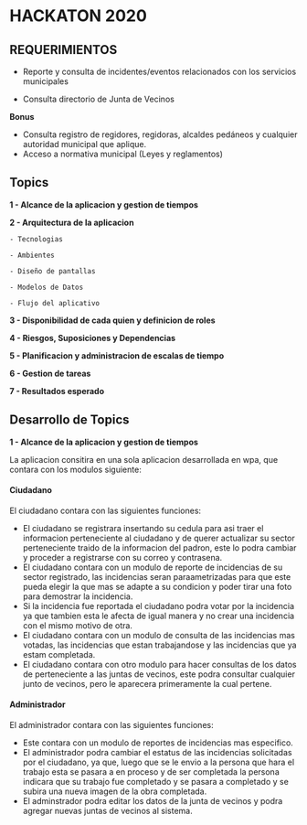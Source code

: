 # HACKATON 2020

## REQUERIMIENTOS

  * Reporte y consulta de incidentes/eventos relacionados con los servicios municipales
 
  * Consulta directorio de Junta de Vecinos

  **Bonus**
  * Consulta registro de regidores, regidoras, alcaldes pedáneos y cualquier autoridad
    municipal que aplique.
  * Acceso a normativa municipal (Leyes y reglamentos)




## Topics

 **1 - Alcance de la aplicacion y gestion de tiempos**
 
 **2 - Arquitectura de la aplicacion**
 
    - Tecnologias
    
    - Ambientes
    
    - Diseño de pantallas
    
    - Modelos de Datos
    
    - Flujo del aplicativo
    
 **3 - Disponibilidad de cada quien y definicion de roles**
 
 **4 - Riesgos, Suposiciones y Dependencias**
 
 **5 - Planificacion y administracion de escalas de tiempo**
 
 **6 - Gestion de tareas**
 
 **7 - Resultados esperado**




## Desarrollo de Topics

**1 - Alcance de la aplicacion y gestion de tiempos**

La aplicacion consitira en una sola aplicacion desarrollada en wpa, que contara con los modulos siguiente:

#### Ciudadano
El ciudadano contara con las siguientes funciones:
  - El ciudadano se registrara insertando su cedula para asi traer el informacion perteneciente al ciudadano y de querer actualizar su sector perteneciente traido de la informacion del padron, este lo podra cambiar y proceder a registrarse con su correo y contrasena.
  - El ciudadano contara con un modulo de reporte de incidencias de su sector registrado, las incidencias seran paraametrizadas para que este pueda elegir la que mas se adapte a su condicion y poder tirar una foto para demostrar la incidencia. 
  - Si la incidencia fue reportada el ciudadano podra votar por la incidencia ya que tambien esta le afecta de igual manera y no crear una incidencia con el mismo motivo de otra.
  - El ciudadano contara con un modulo de consulta de las incidencias mas votadas, las incidencias que estan trabajandose y las incidencias que ya estam completada.
  - El ciudadano contara con otro modulo para hacer consultas de los datos de perteneciente a las juntas de vecinos, este podra consultar cualquier junto de vecinos, pero le aparecera primeramente la cual pertene.

#### Administrador
El administrador contara con las siguientes funciones:
  - Este contara con un modulo de reportes de incidencias mas especifico.
  - El administrador podra cambiar el estatus de las incidencias solicitadas por el ciudadano, ya que, luego que se le envio a la persona que hara el trabajo esta se pasara a en proceso y de ser completada la persona indicara que su trabajo fue completado y se pasara a completado y se subira una nueva imagen de la obra completada.
  - El adminstrador podra editar los datos de la junta de vecinos y podra agregar nuevas juntas de vecinos al sistema.

      